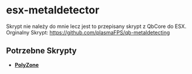 # esx-metaldetector
Skrypt nie należy do mnie lecz jest to przepisany skrypt z QbCore do ESX. Orginalny Skrypt: https://github.com/plasmaFPS/qb-metaldetecting



## Potrzebne Skrypty
- <a href="https://github.com/mkafrin/PolyZone">**PolyZone**</a>


